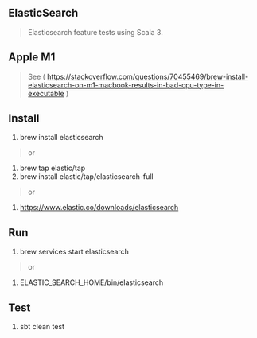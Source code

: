 ElasticSearch
-------------
>Elasticsearch feature tests using Scala 3.

Apple M1
--------
>See ( https://stackoverflow.com/questions/70455469/brew-install-elasticsearch-on-m1-macbook-results-in-bad-cpu-type-in-executable )

Install
-------
1. brew install elasticsearch
>or
1. brew tap elastic/tap
2. brew install elastic/tap/elasticsearch-full
>or
1. https://www.elastic.co/downloads/elasticsearch 

Run
---
1. brew services start elasticsearch
>or
1. ELASTIC_SEARCH_HOME/bin/elasticsearch   

Test
----
1. sbt clean test

